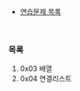 - [연습문제 목록](https://github.com/encrypted-def/basic-algo-lecture/tree/master/workbook)

<br/>

### 목록

1. 0x03 배열
2. 0x04 연결리스트
